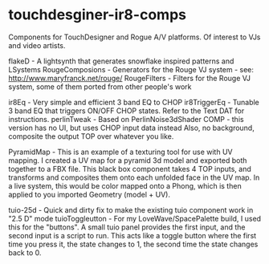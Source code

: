 touchdesginer-ir8-comps
=======================

Components for TouchDesigner and Rogue A/V platforms. Of interest to VJs and video artists.

flakeD          - A lightsynth that generates snowflake inspired patterns and LSystems
RougeComposions - Generators for the Rouge VJ system - see: http://www.maryfranck.net/rouge/
RougeFilters    - Filters for the Rouge VJ system, some of them ported from other people's work

ir8Eq           - Very simple and efficient 3 band EQ to CHOP
ir8TriggerEq    - Tunable 3 band EQ that triggers ON/OFF CHOP states. Refer to the Text DAT for instructions.
perlinTweak     - Based on PerlinNoise3dShader COMP - this version has no UI, but uses CHOP input data instead
                  Also, no background, composite the output TOP over whatever you like.

PyramidMap      - This is an example of a texturing tool for use with UV mapping. I created a UV map for a 
                  pyramid 3d model and exported both together to a FBX file. This black box component takes
                  4 TOP inputs, and transforms and composites them onto each unfolded face in the UV map. 
                  In a live system, this would be color mapped onto a Phong, which is then applied to you
                  imported Geometry (model + UV).

tuio-25d        - Quick and dirty fix to make the existing tuio component work in "2.5 D" mode
tuioToggleutton - For my LoveWave/SpacePalette build, I used this for the "buttons". A small tuio panel provides
                  the first input, and the second input is a script to run. This acts like a toggle button where
                  the first time you press it, the state changes to 1, the second time the state changes back to 0.
